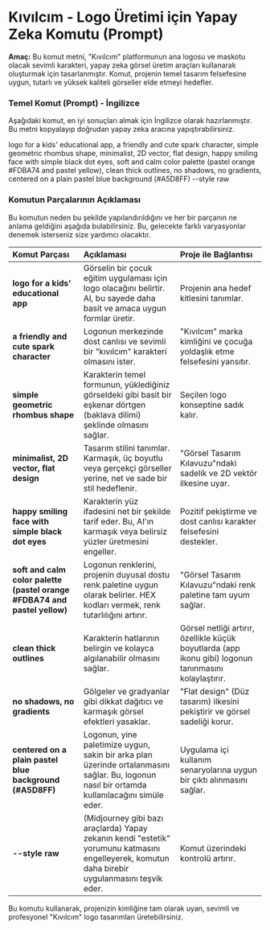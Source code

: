 # **Kıvılcım \- Logo Üretimi için Yapay Zeka Komutu (Prompt)**

**Amaç:** Bu komut metni, "Kıvılcım" platformunun ana logosu ve maskotu olacak sevimli karakteri, yapay zeka görsel üretim araçları kullanarak oluşturmak için tasarlanmıştır. Komut, projenin temel tasarım felsefesine uygun, tutarlı ve yüksek kaliteli görseller elde etmeyi hedefler.

### **Temel Komut (Prompt) \- İngilizce**

Aşağıdaki komut, en iyi sonuçları almak için İngilizce olarak hazırlanmıştır. Bu metni kopyalayıp doğrudan yapay zeka aracına yapıştırabilirsiniz.

logo for a kids' educational app, a friendly and cute spark character, simple geometric rhombus shape, minimalist, 2D vector, flat design, happy smiling face with simple black dot eyes, soft and calm color palette (pastel orange \#FDBA74 and pastel yellow), clean thick outlines, no shadows, no gradients, centered on a plain pastel blue background (\#A5D8FF) \--style raw

### **Komutun Parçalarının Açıklaması**

Bu komutun neden bu şekilde yapılandırıldığını ve her bir parçanın ne anlama geldiğini aşağıda bulabilirsiniz. Bu, gelecekte farklı varyasyonlar denemek isterseniz size yardımcı olacaktır.

| Komut Parçası | Açıklaması | Proje ile Bağlantısı |
| :---- | :---- | :---- |
| **logo for a kids' educational app** | Görselin bir çocuk eğitim uygulaması için logo olacağını belirtir. AI, bu sayede daha basit ve amaca uygun formlar üretir. | Projenin ana hedef kitlesini tanımlar. |
| **a friendly and cute spark character** | Logonun merkezinde dost canlısı ve sevimli bir "kıvılcım" karakteri olmasını ister. | "Kıvılcım" marka kimliğini ve çocuğa yoldaşlık etme felsefesini yansıtır. |
| **simple geometric rhombus shape** | Karakterin temel formunun, yüklediğiniz görseldeki gibi basit bir eşkenar dörtgen (baklava dilimi) şeklinde olmasını sağlar. | Seçilen logo konseptine sadık kalır. |
| **minimalist, 2D vector, flat design** | Tasarım stilini tanımlar. Karmaşık, üç boyutlu veya gerçekçi görseller yerine, net ve sade bir stil hedeflenir. | "Görsel Tasarım Kılavuzu"ndaki sadelik ve 2D vektör ilkesine uyar. |
| **happy smiling face with simple black dot eyes** | Karakterin yüz ifadesini net bir şekilde tarif eder. Bu, AI'ın karmaşık veya belirsiz yüzler üretmesini engeller. | Pozitif pekiştirme ve dost canlısı karakter felsefesini destekler. |
| **soft and calm color palette (pastel orange \#FDBA74 and pastel yellow)** | Logonun renklerini, projenin duyusal dostu renk paletine uygun olarak belirler. HEX kodları vermek, renk tutarlılığını artırır. | "Görsel Tasarım Kılavuzu"ndaki renk paletine tam uyum sağlar. |
| **clean thick outlines** | Karakterin hatlarının belirgin ve kolayca algılanabilir olmasını sağlar. | Görsel netliği artırır, özellikle küçük boyutlarda (app ikonu gibi) logonun tanınmasını kolaylaştırır. |
| **no shadows, no gradients** | Gölgeler ve gradyanlar gibi dikkat dağıtıcı ve karmaşık görsel efektleri yasaklar. | "Flat design" (Düz tasarım) ilkesini pekiştirir ve görsel sadeliği korur. |
| **centered on a plain pastel blue background (\#A5D8FF)** | Logonun, yine paletimize uygun, sakin bir arka plan üzerinde ortalanmasını sağlar. Bu, logonun nasıl bir ortamda kullanılacağını simüle eder. | Uygulama içi kullanım senaryolarına uygun bir çıktı alınmasını sağlar. |
| **\--style raw** | (Midjourney gibi bazı araçlarda) Yapay zekanın kendi "estetik" yorumunu katmasını engelleyerek, komutun daha birebir uygulanmasını teşvik eder. | Komut üzerindeki kontrolü artırır. |

Bu komutu kullanarak, projenizin kimliğine tam olarak uyan, sevimli ve profesyonel "Kıvılcım" logo tasarımları üretebilirsiniz.